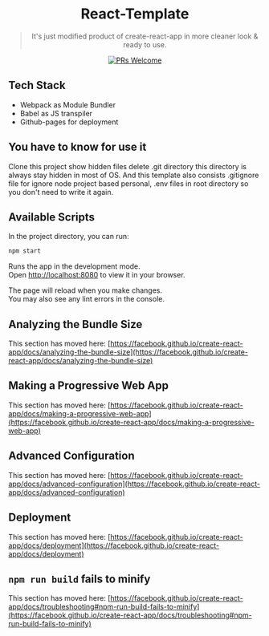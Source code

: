 <div align="center">

# React-Template

> It's just modified product of create-react-app in more cleaner look & ready to use.

[![PRs Welcome](https://img.shields.io/badge/PRs-welcome-brightgreen.svg?style=flat-square)](https://github.com/Sunny-unik/React-Template)

</div>

## Tech Stack

- Webpack as Module Bundler
- Babel as JS transpiler
- Github-pages for deployment

## You have to know for use it

Clone this project show hidden files delete .git directory this directory is always stay hidden in most of OS. And this template also consists .gitignore file for ignore node project based personal, .env files in root directory so you don't need to write it again.

## Available Scripts

In the project directory, you can run:

```bash
npm start
```

Runs the app in the development mode.\
Open [http://localhost:8080](http://localhost:8080) to view it in your browser.

The page will reload when you make changes.\
You may also see any lint errors in the console.

## Analyzing the Bundle Size

This section has moved here: [https://facebook.github.io/create-react-app/docs/analyzing-the-bundle-size](https://facebook.github.io/create-react-app/docs/analyzing-the-bundle-size)

## Making a Progressive Web App

This section has moved here: [https://facebook.github.io/create-react-app/docs/making-a-progressive-web-app](https://facebook.github.io/create-react-app/docs/making-a-progressive-web-app)

## Advanced Configuration

This section has moved here: [https://facebook.github.io/create-react-app/docs/advanced-configuration](https://facebook.github.io/create-react-app/docs/advanced-configuration)

## Deployment

This section has moved here: [https://facebook.github.io/create-react-app/docs/deployment](https://facebook.github.io/create-react-app/docs/deployment)

## `npm run build` fails to minify

This section has moved here: [https://facebook.github.io/create-react-app/docs/troubleshooting#npm-run-build-fails-to-minify](https://facebook.github.io/create-react-app/docs/troubleshooting#npm-run-build-fails-to-minify)
